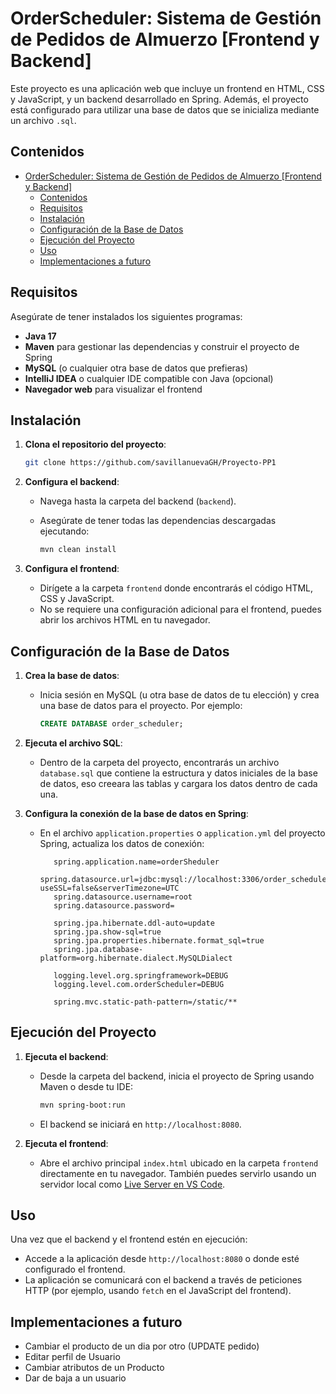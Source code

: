 # OrderScheduler: Sistema de Gestión de Pedidos de Almuerzo [Frontend y Backend]

Este proyecto es una aplicación web que incluye un frontend en HTML, CSS y JavaScript, y un backend desarrollado en Spring. Además, el proyecto está configurado para utilizar una base de datos que se inicializa mediante un archivo `.sql`.

## Contenidos

- [OrderScheduler: Sistema de Gestión de Pedidos de Almuerzo \[Frontend y Backend\]](#orderscheduler-sistema-de-gestión-de-pedidos-de-almuerzo-frontend-y-backend)
  - [Contenidos](#contenidos)
  - [Requisitos](#requisitos)
  - [Instalación](#instalación)
  - [Configuración de la Base de Datos](#configuración-de-la-base-de-datos)
  - [Ejecución del Proyecto](#ejecución-del-proyecto)
  - [Uso](#uso)
  - [Implementaciones a futuro](#implementaciones-a-futuro)

## Requisitos

Asegúrate de tener instalados los siguientes programas:

- **Java 17**
- **Maven** para gestionar las dependencias y construir el proyecto de Spring
- **MySQL** (o cualquier otra base de datos que prefieras)
- **IntelliJ IDEA** o cualquier IDE compatible con Java (opcional)
- **Navegador web** para visualizar el frontend

## Instalación

1. **Clona el repositorio del proyecto**:

    ```bash
    git clone https://github.com/savillanuevaGH/Proyecto-PP1
    ```

2. **Configura el backend**:

   - Navega hasta la carpeta del backend (`backend`).
   - Asegúrate de tener todas las dependencias descargadas ejecutando:
     
     ```bash
     mvn clean install
     ```

3. **Configura el frontend**:

   - Dirígete a la carpeta `frontend` donde encontrarás el código HTML, CSS y JavaScript.
   - No se requiere una configuración adicional para el frontend, puedes abrir los archivos HTML en tu navegador.

## Configuración de la Base de Datos

1. **Crea la base de datos**:
   - Inicia sesión en MySQL (u otra base de datos de tu elección) y crea una base de datos para el proyecto. Por ejemplo:

     ```sql
     CREATE DATABASE order_scheduler;
     ```

2. **Ejecuta el archivo SQL**:
   - Dentro de la carpeta del proyecto, encontrarás un archivo `database.sql` que contiene la estructura y datos iniciales de la base de datos, eso creeara las tablas y cargara los datos dentro de cada una.

3. **Configura la conexión de la base de datos en Spring**:
   - En el archivo `application.properties` o `application.yml` del proyecto Spring, actualiza los datos de conexión:

     ```properties
        spring.application.name=orderSheduler
        spring.datasource.url=jdbc:mysql://localhost:3306/order_scheduler?useSSL=false&serverTimezone=UTC
        spring.datasource.username=root
        spring.datasource.password=

        spring.jpa.hibernate.ddl-auto=update
        spring.jpa.show-sql=true
        spring.jpa.properties.hibernate.format_sql=true
        spring.jpa.database-platform=org.hibernate.dialect.MySQLDialect

        logging.level.org.springframework=DEBUG
        logging.level.com.orderScheduler=DEBUG

        spring.mvc.static-path-pattern=/static/**
     ```

## Ejecución del Proyecto

1. **Ejecuta el backend**:
   - Desde la carpeta del backend, inicia el proyecto de Spring usando Maven o desde tu IDE:

     ```bash
     mvn spring-boot:run
     ```

   - El backend se iniciará en `http://localhost:8080`.

2. **Ejecuta el frontend**:
   - Abre el archivo principal `index.html` ubicado en la carpeta `frontend` directamente en tu navegador. También puedes servirlo usando un servidor local como [Live Server en VS Code](https://marketplace.visualstudio.com/items?itemName=ritwickdey.LiveServer).

## Uso

Una vez que el backend y el frontend estén en ejecución:

- Accede a la aplicación desde `http://localhost:8080` o donde esté configurado el frontend.
- La aplicación se comunicará con el backend a través de peticiones HTTP (por ejemplo, usando `fetch` en el JavaScript del frontend).

## Implementaciones a futuro
* Cambiar el producto de un dia por otro (UPDATE pedido)
* Editar perfil de Usuario
* Cambiar atributos de un Producto
* Dar de baja a un usuario
